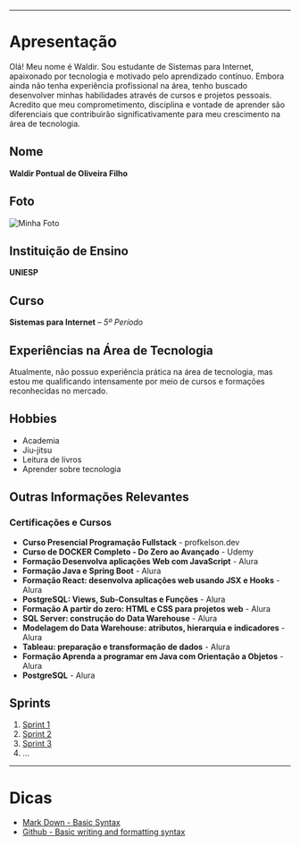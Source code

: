 ___

# Apresentação

Olá! Meu nome é Waldir. Sou estudante de Sistemas para Internet, apaixonado por tecnologia e motivado pelo aprendizado contínuo. Embora ainda não tenha experiência profissional na área, tenho buscado desenvolver minhas habilidades através de cursos e projetos pessoais. Acredito que meu comprometimento, disciplina e vontade de aprender são diferenciais que contribuirão significativamente para meu crescimento na área de tecnologia.

## Nome
**Waldir Pontual de Oliveira Filho**

## Foto
![Minha Foto](https://media.licdn.com/dms/image/v2/D4D03AQEHFi23kaBxcQ/profile-displayphoto-shrink_200_200/profile-displayphoto-shrink_200_200/0/1713812642591?e=2147483647&v=beta&t=nREFmBT1HBJ-Ma8hIZbN72een0y5Xk4ObwjNW1ZeRjg)

## Instituição de Ensino
**UNIESP**

## Curso
**Sistemas para Internet** – *5º Período*

## Experiências na Área de Tecnologia
Atualmente, não possuo experiência prática na área de tecnologia, mas estou me qualificando intensamente por meio de cursos e formações reconhecidas no mercado.

## Hobbies
- Academia  
- Jiu-jitsu  
- Leitura de livros  
- Aprender sobre tecnologia

## Outras Informações Relevantes

### Certificações e Cursos

- **Curso Presencial Programação Fullstack** - profkelson.dev
- **Curso de DOCKER Completo - Do Zero ao Avançado** - Udemy
- **Formação Desenvolva aplicações Web com JavaScript** - Alura
- **Formação Java e Spring Boot** - Alura
- **Formação React: desenvolva aplicações web usando JSX e Hooks** - Alura
- **PostgreSQL: Views, Sub-Consultas e Funções** - Alura
- **Formação A partir do zero: HTML e CSS para projetos web** - Alura
- **SQL Server: construção do Data Warehouse** - Alura
- **Modelagem do Data Warehouse: atributos, hierarquia e indicadores** - Alura
- **Tableau: preparação e transformação de dados** - Alura
- **Formação Aprenda a programar em Java com Orientação a Objetos** - Alura
- **PostgreSQL** - Alura

## Sprints 

1. [Sprint 1](/Sprint%201/README.md)
2. [Sprint 2](/Sprint%202/README.md)
3. [Sprint 3](/Sprint%203/README.md)
4. ...

___


# Dicas

- [Mark Down - Basic Syntax](https://www.markdownguide.org/basic-syntax/)
- [Github - Basic writing and formatting syntax](https://docs.github.com/en/get-started/writing-on-github/getting-started-with-writing-and-formatting-on-github/basic-writing-and-formatting-syntax)